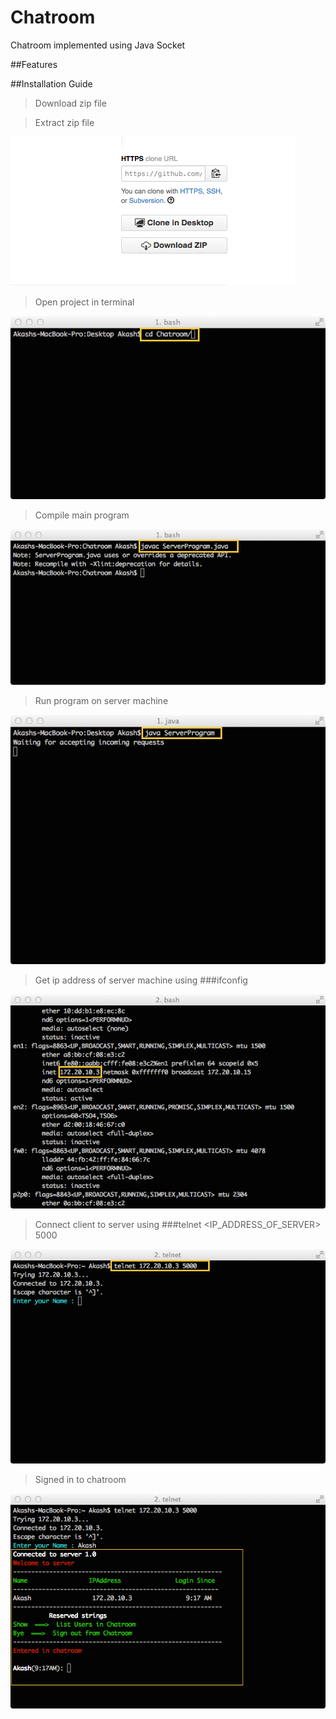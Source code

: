 Chatroom
========

Chatroom implemented using Java Socket

##Features



##Installation Guide
>Download zip file 

>Extract zip file 

![alt tag](https://github.com/akashshinde008/Chatroom/blob/master/download.tiff?raw=true)

>Open project in terminal

![alt tag](https://github.com/akashshinde008/Chatroom/blob/master/image7.tiff?raw=true)

>Compile main program

![alt tag](https://github.com/akashshinde008/Chatroom/blob/master/image2.tiff?raw=true)

>Run program on server machine

![alt tag](https://github.com/akashshinde008/Chatroom/blob/master/image3.tiff?raw=true)

>Get ip address of server machine using ###ifconfig

![alt tag](https://github.com/akashshinde008/Chatroom/blob/master/image4.tiff?raw=true)

>Connect client to server using ###telnet <IP_ADDRESS_OF_SERVER> 5000

![alt tag](https://github.com/akashshinde008/Chatroom/blob/master/image5.tiff?raw=true)

>Signed in to chatroom 

![alt tag](https://github.com/akashshinde008/Chatroom/blob/master/image6.tiff?raw=true)
